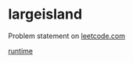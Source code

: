 # largeisland

Problem statement on [leetcode.com](https://leetcode.com/problems/making-a-large-island/description/)

[runtime](runtime.png)
